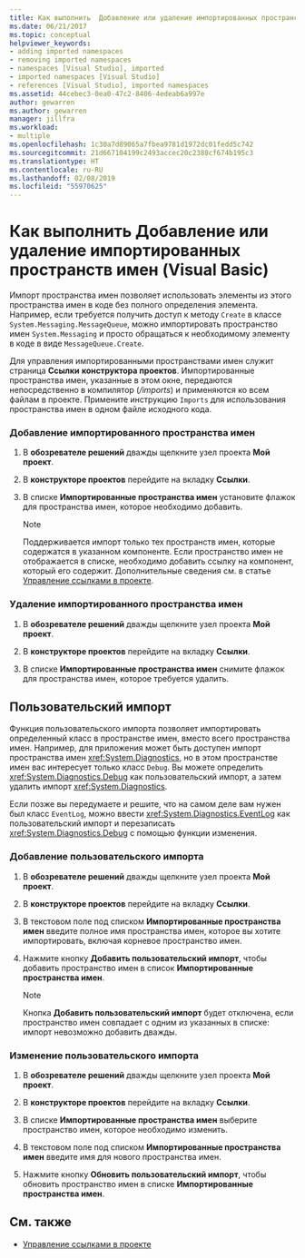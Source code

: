 ```yaml
---
title: Как выполнить  Добавление или удаление импортированных пространств имен (Visual Basic)
ms.date: 06/21/2017
ms.topic: conceptual
helpviewer_keywords:
- adding imported namespaces
- removing imported namespaces
- namespaces [Visual Studio], imported
- imported namespaces [Visual Studio]
- references [Visual Studio], imported namespaces
ms.assetid: 44cebec3-0ea0-47c2-8406-4edeab6a997e
author: gewarren
ms.author: gewarren
manager: jillfra
ms.workload:
- multiple
ms.openlocfilehash: 1c30a7d89065a7fbea9781d1972dc01fedd5c742
ms.sourcegitcommit: 21d667104199c2493accec20c2388cf674b195c3
ms.translationtype: HT
ms.contentlocale: ru-RU
ms.lasthandoff: 02/08/2019
ms.locfileid: "55970625"
---
```

# <a name="how-to-add-or-remove-imported-namespaces-visual-basic"></a>Как выполнить  Добавление или удаление импортированных пространств имен (Visual Basic)

Импорт пространства имен позволяет использовать элементы из этого пространства имен в коде без полного определения элемента. Например, если требуется получить доступ к методу `Create` в классе `System.Messaging.MessageQueue`, можно импортировать пространство имен `System.Messaging` и просто обращаться к необходимому элементу в коде в виде `MessageQueue.Create`.

 Для управления импортированными пространствами имен служит страница **Ссылки** **конструктора проектов**. Импортированные пространства имен, указанные в этом окне, передаются непосредственно в компилятор (*/imports*) и применяются ко всем файлам в проекте. Примените инструкцию `Imports` для использования пространства имен в одном файле исходного кода.

### <a name="to-add-an-imported-namespace"></a>Добавление импортированного пространства имен

1.  В **обозревателе решений** дважды щелкните узел проекта **Мой проект**.

2.  В **конструкторе проектов** перейдите на вкладку **Ссылки**.

3.  В списке **Импортированные пространства имен** установите флажок для пространства имен, которое необходимо добавить.

    > [!NOTE]
    >  Поддерживается импорт только тех пространств имен, которые содержатся в указанном компоненте. Если пространство имен не отображается в списке, необходимо добавить ссылку на компонент, который его содержит. Дополнительные сведения см. в статье [Управление ссылками в проекте](managing-references-in-a-project.md).

### <a name="to-remove-an-imported-namespace"></a>Удаление импортированного пространства имен

1.  В **обозревателе решений** дважды щелкните узел проекта **Мой проект**.

2.  В **конструкторе проектов** перейдите на вкладку **Ссылки**.

3.  В списке **Импортированные пространства имен** снимите флажок для пространства имен, которое требуется удалить.

## <a name="user-imports"></a>Пользовательский импорт
 Функция пользовательского импорта позволяет импортировать определенный класс в пространстве имен, вместо всего пространства имен. Например, для приложения может быть доступен импорт пространства имен <xref:System.Diagnostics>, но в этом пространстве имен вас интересует только класс `Debug`. Вы можете определить <xref:System.Diagnostics.Debug> как пользовательский импорт, а затем удалить импорт <xref:System.Diagnostics>.

 Если позже вы передумаете и решите, что на самом деле вам нужен был класс `EventLog`, можно ввести <xref:System.Diagnostics.EventLog> как пользовательский импорт и перезаписать <xref:System.Diagnostics.Debug> с помощью функции изменения.

### <a name="to-add-a-user-import"></a>Добавление пользовательского импорта

1.  В **обозревателе решений** дважды щелкните узел проекта **Мой проект**.

2.  В **конструкторе проектов** перейдите на вкладку **Ссылки**.

3.  В текстовом поле под списком **Импортированные пространства имен** введите полное имя пространства имен, которое вы хотите импортировать, включая корневое пространство имен.

4.  Нажмите кнопку **Добавить пользовательский импорт**, чтобы добавить пространство имен в список **Импортированные пространства имен**.

    > [!NOTE]
    > Кнопка **Добавить пользовательский импорт** будет отключена, если пространство имен совпадает с одним из указанных в списке: импорт невозможно добавить дважды.

### <a name="to-update-a-user-import"></a>Изменение пользовательского импорта

1.  В **обозревателе решений** дважды щелкните узел проекта **Мой проект**.

2.  В **конструкторе проектов** перейдите на вкладку **Ссылки**.

3.  В списке **Импортированные пространства имен** выберите пространство имен, которое необходимо изменить.

4.  В текстовом поле под списком **Импортированные пространства имен** введите имя для нового пространства имен.

5.  Нажмите кнопку **Обновить пользовательский импорт**, чтобы обновить пространство имен в списке **Импортированные пространства имен**.

## <a name="see-also"></a>См. также

- [Управление ссылками в проекте](../ide/managing-references-in-a-project.md)